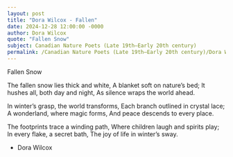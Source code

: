 ```yaml
---
layout: post
title: "Dora Wilcox - Fallen"
date: 2024-12-28 12:00:00 -0000
author: Dora Wilcox
quote: "Fallen Snow"
subject: Canadian Nature Poets (Late 19th–Early 20th century)
permalink: /Canadian Nature Poets (Late 19th–Early 20th century)/Dora Wilcox/Dora Wilcox - Fallen
---
```


Fallen Snow
  
  The fallen snow lies thick and white,
  A blanket soft on nature’s bed;
  It hushes all, both day and night,
  As silence wraps the world ahead.
  
  In winter’s grasp, the world transforms,
  Each branch outlined in crystal lace;
  A wonderland, where magic forms,
  And peace descends to every place.
  
  The footprints trace a winding path,
  Where children laugh and spirits play;
  In every flake, a secret bath,
  The joy of life in winter’s sway.


- Dora Wilcox
